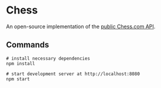 # Chess
An open-source implementation of the [public Chess.com API](https://www.chess.com/clubs/forum/chess-com-developer-community). 

## Commands

```shell
# install necessary dependencies
npm install

# start development server at http://localhost:8080
npm start
```

